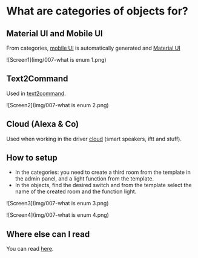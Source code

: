 # What are categories of objects for?

## Material UI and Mobile UI
From categories, [mobile UI](https://github.com/ioBroker/ioBroker.mobile/blob/master/README.md) is automatically generated
and [Material UI](https://github.com/ioBroker/ioBroker.material/blob/master/README.md)

![Screen1](img/007-what is enum 1.png)

## Text2Command
Used in [text2command](https://github.com/ioBroker/ioBroker.text2command).

![Screen2](img/007-what is enum 2.png)

## Cloud (Alexa & Co)
Used when working in the driver [cloud](https://github.com/ioBroker/ioBroker.cloud) (smart speakers, iftt and stuff).

## How to setup

* In the categories: you need to create a third room from the template in the admin panel, and a light function from the template.
* In the objects, find the desired switch and from the template select the name of the created room and the function light.

![Screen3](img/007-what is enum 3.png)

![Screen4](img/007-what is enum 4.png)

## Where else can I read
You can read [here](https://github.com/ioBroker/ioBroker.text2command).